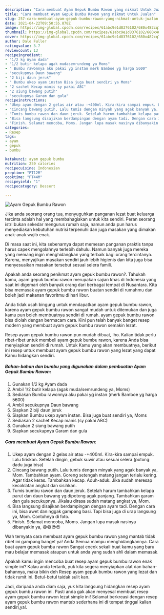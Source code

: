 ```yaml
---
description: "Cara membuat Ayam Gepuk Bumbu Rawon yang nikmat Untuk Jualan"
title: "Cara membuat Ayam Gepuk Bumbu Rawon yang nikmat Untuk Jualan"
slug: 257-cara-membuat-ayam-gepuk-bumbu-rawon-yang-nikmat-untuk-jualan
date: 2021-04-22T09:50:55.878Z
image: https://img-global.cpcdn.com/recipes/61abc9e1d8376102/680x482cq70/ayam-gepuk-bumbu-rawon-foto-resep-utama.jpg
thumbnail: https://img-global.cpcdn.com/recipes/61abc9e1d8376102/680x482cq70/ayam-gepuk-bumbu-rawon-foto-resep-utama.jpg
cover: https://img-global.cpcdn.com/recipes/61abc9e1d8376102/680x482cq70/ayam-gepuk-bumbu-rawon-foto-resep-utama.jpg
author: Dale Fuller
ratingvalue: 3.7
reviewcount: 13
recipeingredient:
- "1/2 kg Ayam dada"
- "1/2 butir kelapa agak mudasemrundeng ya Moms"
- " Bumbu rawonnya aku pakai yg instan merk Bamboe yg harga 5600"
- "secukupnya Daun bawang"
- "2 biji daun jeruk"
- " Bumbu ukep ayam instan Bisa juga buat sendiri ya Moms"
- "2 sachet Kecap manis sy pakai ABC"
- "2 siung bawang putih"
- "secukupnya Garam dan gula"
recipeinstructions:
- "Ukep ayam dengan 2 gelas air atau -+400ml. Kira-kira sampai empuk. Lalu tiriskan. Setelah dingin, gebuk suwir atau sesuai selera (potong dadu juga bisa)"
- "Cincang bawang putih. Lalu tumis dengan minyak yang agak banyak ya, Mom. Tambahkan ayam. Goreng setengah matang jangan terlalu kering. Agar tidak keras. Tambahkan kecap. Aduh-aduk. Jika sudah meresap kecoklatan angkat dan sisihkan."
- "Tumis bumbu rawon dan daun jeruk. Setelah harum tambahkan kelapa parut dan daun bawang yg dipotong agak panjang. Tambahkan garam dan gula secukupnya. Jikalau dirasa sudah matang angkat ya, Mom."
- "Bisa langsung disajikan berdampingan dengan ayam tadi. Dengan cara ini, bisa awet dan nggak gampang basi. Tapi bisa juga di urap langsung ya, Mom. Contohnya di foto."
- "Finish. Selamat mencoba, Moms. Jangan lupa masak nasinya dibanyakin ya, 😅😅😍😍"
categories:
- Resep
tags:
- ayam
- gepuk
- bumbu

katakunci: ayam gepuk bumbu 
nutrition: 259 calories
recipecuisine: Indonesian
preptime: "PT12M"
cooktime: "PT44M"
recipeyield: "1"
recipecategory: Dessert

---
```



![Ayam Gepuk Bumbu Rawon](https://img-global.cpcdn.com/recipes/61abc9e1d8376102/680x482cq70/ayam-gepuk-bumbu-rawon-foto-resep-utama.jpg)

Jika anda seorang orang tua, menyuguhkan panganan lezat buat keluarga tercinta adalah hal yang membahagiakan untuk kita sendiri. Peran seorang istri bukan sekedar mengurus rumah saja, namun anda pun harus menyediakan kebutuhan nutrisi terpenuhi dan juga masakan yang dimakan anak-anak wajib enak.

Di masa  saat ini, kita sebenarnya dapat memesan panganan praktis tanpa harus capek mengolahnya terlebih dahulu. Namun banyak juga mereka yang memang ingin menghidangkan yang terbaik bagi orang tercintanya. Karena, menyajikan masakan sendiri jauh lebih higienis dan kita juga bisa menyesuaikan masakan tersebut sesuai selera famili. 



Apakah anda seorang penikmat ayam gepuk bumbu rawon?. Tahukah kamu, ayam gepuk bumbu rawon merupakan sajian khas di Indonesia yang saat ini digemari oleh banyak orang dari berbagai tempat di Nusantara. Kita bisa memasak ayam gepuk bumbu rawon buatan sendiri di rumahmu dan boleh jadi makanan favoritmu di hari libur.

Anda tidak usah bingung untuk mendapatkan ayam gepuk bumbu rawon, karena ayam gepuk bumbu rawon sangat mudah untuk ditemukan dan juga kamu pun boleh membuatnya sendiri di rumah. ayam gepuk bumbu rawon bisa diolah dengan bermacam cara. Kini pun telah banyak banget resep modern yang membuat ayam gepuk bumbu rawon semakin lezat.

Resep ayam gepuk bumbu rawon pun mudah dibuat, lho. Kalian tidak perlu ribet-ribet untuk membeli ayam gepuk bumbu rawon, karena Anda bisa menyiapkan sendiri di rumah. Untuk Kamu yang akan membuatnya, berikut ini resep untuk membuat ayam gepuk bumbu rawon yang lezat yang dapat Kamu hidangkan sendiri.

<!--inarticleads1-->

##### Bahan-bahan dan bumbu yang digunakan dalam pembuatan Ayam Gepuk Bumbu Rawon:

1. Gunakan 1/2 kg Ayam dada
1. Ambil 1/2 butir kelapa (agak muda/semrundeng ya, Moms)
1. Sediakan  Bumbu rawonnya aku pakai yg instan (merk Bamboe yg harga 5600)
1. Ambil secukupnya Daun bawang
1. Siapkan 2 biji daun jeruk
1. Siapkan  Bumbu ukep ayam instan. Bisa juga buat sendiri ya, Moms
1. Sediakan 2 sachet Kecap manis (sy pakai ABC)
1. Gunakan 2 siung bawang putih
1. Siapkan secukupnya Garam dan gula




<!--inarticleads2-->

##### Cara membuat Ayam Gepuk Bumbu Rawon:

1. Ukep ayam dengan 2 gelas air atau -+400ml. Kira-kira sampai empuk. Lalu tiriskan. Setelah dingin, gebuk suwir atau sesuai selera (potong dadu juga bisa)
1. Cincang bawang putih. Lalu tumis dengan minyak yang agak banyak ya, Mom. Tambahkan ayam. Goreng setengah matang jangan terlalu kering. Agar tidak keras. Tambahkan kecap. Aduh-aduk. Jika sudah meresap kecoklatan angkat dan sisihkan.
1. Tumis bumbu rawon dan daun jeruk. Setelah harum tambahkan kelapa parut dan daun bawang yg dipotong agak panjang. Tambahkan garam dan gula secukupnya. Jikalau dirasa sudah matang angkat ya, Mom.
1. Bisa langsung disajikan berdampingan dengan ayam tadi. Dengan cara ini, bisa awet dan nggak gampang basi. Tapi bisa juga di urap langsung ya, Mom. Contohnya di foto.
1. Finish. Selamat mencoba, Moms. Jangan lupa masak nasinya dibanyakin ya, 😅😅😍😍




Wah ternyata cara membuat ayam gepuk bumbu rawon yang mantab tidak ribet ini gampang banget ya! Anda Semua mampu menghidangkannya. Cara buat ayam gepuk bumbu rawon Sangat cocok sekali buat kamu yang baru mau belajar memasak ataupun untuk anda yang sudah ahli dalam memasak.

Apakah kamu ingin mencoba buat resep ayam gepuk bumbu rawon enak simple ini? Kalau anda tertarik, yuk kita segera menyiapkan alat dan bahan-bahannya, maka bikin deh Resep ayam gepuk bumbu rawon yang lezat dan tidak rumit ini. Betul-betul taidak sulit kan. 

Jadi, daripada anda diam saja, yuk kita langsung hidangkan resep ayam gepuk bumbu rawon ini. Pasti anda gak akan menyesal membuat resep ayam gepuk bumbu rawon lezat simple ini! Selamat berkreasi dengan resep ayam gepuk bumbu rawon mantab sederhana ini di tempat tinggal kalian sendiri,ya!.

